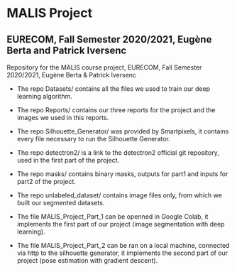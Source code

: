 # MALIS Project
## EURECOM, Fall Semester 2020/2021, Eugène Berta and Patrick Iversenc
Repository for the MALIS course project, EURECOM, Fall Semester 2020/2021, Eugène Berta &amp; Patrick Iversenc

* The repo Datasets/ contains all the files we used to train our deep learning algorithm.

* The repo Reports/ contains our three reports for the project and the images we used in this reports.

* The repo Silhouette_Generator/ was provided by Smartpixels, it contains every file necessary to run the Silhouette Generator.

* The repo detectron2/ is a link to the detectron2 official git repository, used in the first part of the project.

* The repo masks/ contains binary masks, outputs for part1 and inputs for part2 of the project.

* The repo unlabeled_dataset/ contains image files only, from which we built our segmented datasets.

* The file MALIS_Project_Part_1 can be openned in Google Colab, it implements the first part of our project (image segmentation with deep learning).

* The file MALIS_Project_Part_2 can be ran on a local machine, connected via http to the silhouette generator, it implements the second part of our project (pose estimation with gradient descent).
